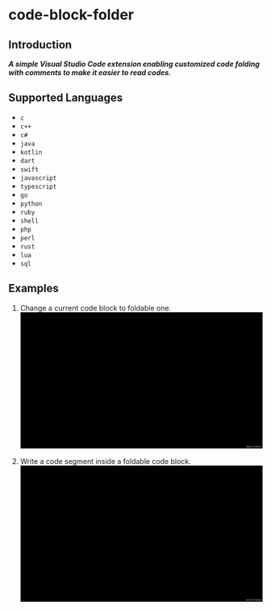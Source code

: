 # code-block-folder

## Introduction

***A simple Visual Studio Code extension enabling customized code folding with comments to make it easier to read codes.***

## Supported Languages

- `c`
- `c++`
- `c#`
- `java`
- `kotlin`
- `dart`
- `swift`
- `javascript`
- `typescript`
- `go`
- `python`
- `ruby`
- `shell`
- `php`
- `perl`
- `rust`
- `lua`
- `sql`

## Examples

1. Change a current code block to foldable one.![add_folding.gif](https://raw.githubusercontent.com/se-dev-pion/code-block-folder/refs/heads/main/assets/add_folding.gif)

2. Write a code segment inside a foldable code block.![write_block.gif](https://raw.githubusercontent.com/se-dev-pion/code-block-folder/refs/heads/main/assets/write_block.gif)
